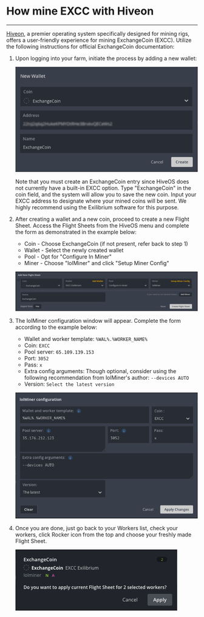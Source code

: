 # How mine EXCC with Hiveon

---

[Hiveon](https://hiveon.com), a premier operating system specifically designed for mining rigs, offers a user-friendly experience for mining ExchangeCoin (EXCC). Utilize the following instructions for official ExchangeCoin documentation:

1. Upon logging into your farm, initiate the process by adding a new wallet:

    ![HiveOS Create Wallet](../img/hive1.png)

    Note that you must create an ExchangeCoin entry since HiveOS does not currently have a built-in EXCC option. Type "ExchangeCoin" in the coin field, and the system will allow you to save the new coin. Input your EXCC address to designate where your mined coins will be sent. We highly recommend using the Exilibrium software for this purpose.

2. After creating a wallet and a new coin, proceed to create a new Flight Sheet. Access the Flight Sheets from the HiveOS menu and complete the form as demonstrated in the example below:

    * Coin - Choose ExchangeCoin (if not present, refer back to step 1)
    * Wallet - Select the newly created wallet
    * Pool - Opt for "Configure In Miner"
    * Miner - Choose "lolMiner" and click "Setup Miner Config"

    ![HiveOS Add New Flight Sheet](../img/hive2.png)

3. The lolMiner configuration window will appear. Complete the form according to the example below:

    * Wallet and worker template: `%WAL%.%WORKER_NAME%`
    * Coin: `EXCC`
    * Pool server: `65.109.139.153`
    * Port: `3052`
    * Pass: `x`
    * Extra config arguments: Though optional, consider using the following recommendation from lolMiner's author: `--devices AUTO`
    * Version: `Select the latest version`

    ![HiveOS lolMiner Configuration](../img/hive3.png)

4.  Once you are done, just go back to your Workers list, check your workers, click Rocker icon from the top and choose your freshly made Flight Sheet.

    ![HiveOS Apply Flight Sheet](../img/hive4.png)

